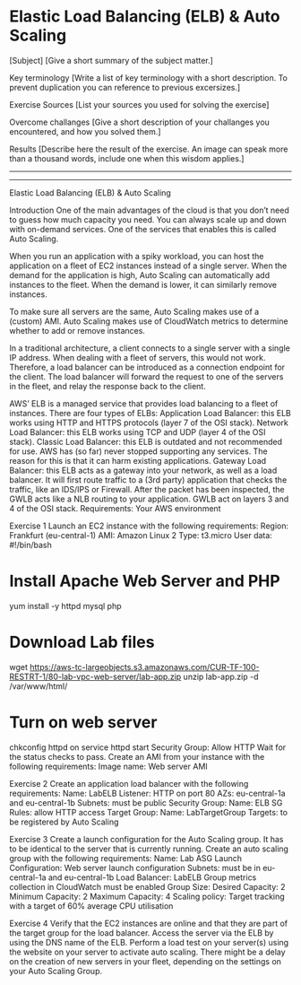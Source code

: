 # Elastic Load Balancing (ELB) & Auto Scaling

[Subject]
[Give a short summary of the subject matter.]

Key terminology
[Write a list of key terminology with a short description. To prevent duplication you can reference to previous excersizes.]

Exercise
Sources
[List your sources you used for solving the exercise]

Overcome challanges
[Give a short description of your challanges you encountered, and how you solved them.]

Results
[Describe here the result of the exercise. An image can speak more than a thousand words, include one when this wisdom applies.]

---
---

Elastic Load Balancing (ELB) & Auto Scaling

Introduction
One of the main advantages of the cloud is that you don’t need to guess how much capacity you need. You can always scale up and down with on-demand services. One of the services that enables this is called Auto Scaling.

When you run an application with a spiky workload, you can host the application on a fleet of EC2 instances instead of a single server. When the demand for the application is high, Auto Scaling can automatically add instances to the fleet. When the demand is lower, it can similarly remove instances.

To make sure all servers are the same, Auto Scaling makes use of a (custom) AMI. Auto Scaling makes use of CloudWatch metrics to determine whether to add or remove instances.

In a traditional architecture, a client connects to a single server with a single IP address. When dealing with a fleet of servers, this would not work. Therefore, a load balancer can be introduced as a connection endpoint for the client. The load balancer will forward the request to one of the servers in the fleet, and relay the response back to the client.

AWS’ ELB is a managed service that provides load balancing to a fleet of instances. There are four types of ELBs:
Application Load Balancer: this ELB works using HTTP and HTTPS protocols (layer 7 of the OSI stack).
Network Load Balancer: this ELB works using TCP and UDP (layer 4 of the OSI stack).
Classic Load Balancer: this ELB is outdated and not recommended for use. AWS has (so far) never stopped supporting any services. The reason for this is that it can harm existing applications.
Gateway Load Balancer: this ELB acts as a gateway into your network, as well as a load balancer. It will first route traffic to a (3rd party) application that checks the traffic, like an IDS/IPS or Firewall. After the packet has been inspected, the GWLB acts like a NLB routing to your application. GWLB act on layers 3 and 4 of the OSI stack.
Requirements:
Your AWS environment

Exercise 1
Launch an EC2 instance with the following requirements:
Region: Frankfurt (eu-central-1)
AMI: Amazon Linux 2
Type: t3.micro
User data:
#!/bin/bash
# Install Apache Web Server and PHP
yum install -y httpd mysql php
# Download Lab files
wget https://aws-tc-largeobjects.s3.amazonaws.com/CUR-TF-100-RESTRT-1/80-lab-vpc-web-server/lab-app.zip
unzip lab-app.zip -d /var/www/html/
# Turn on web server
chkconfig httpd on
service httpd start
Security Group: Allow HTTP
Wait for the status checks to pass.
Create an AMI from your instance with the following requirements:
Image name: Web server AMI    

   Exercise 2
 Create an application load balancer with the following requirements:
Name: LabELB
Listener: HTTP on port 80
AZs: eu-central-1a and eu-central-1b
Subnets: must be public
Security Group: 
Name: ELB SG
Rules: allow HTTP access
Target Group:
Name: LabTargetGroup
Targets: to be registered by Auto Scaling
  
Exercise 3
Create a launch configuration for the Auto Scaling group. It has to be identical to the server that is currently running.
Create an auto scaling group with the following requirements:
Name: Lab ASG
Launch Configuration: Web server launch configuration
Subnets: must be in eu-central-1a and eu-central-1b
Load Balancer: LabELB
Group metrics collection in CloudWatch must be enabled
Group Size:
Desired Capacity: 2
Minimum Capacity: 2
Maximum Capacity: 4
Scaling policy: Target tracking with a target of 60% average CPU utilisation


Exercise 4
Verify that the EC2 instances are online and that they are part of the target group for the load balancer.
Access the server via the ELB by using the DNS name of the ELB.
Perform a load test on your server(s) using the website on your server to activate auto scaling. There might be a delay on the creation of new servers in your fleet, depending on the settings on your Auto Scaling Group.

